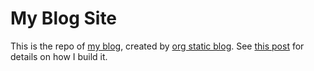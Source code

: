 My Blog Site
============

This is the repo of [my
blog](https://dou-meishi.github.io/org-blog/index.html), created by [org
static blog](https://github.com/bastibe/org-static-blog/tree/master).
See [this
post](https://dou-meishi.github.io/org-blog/2024-01-22-TryOrgStaticBlog/notes.html)
for details on how I build it.
